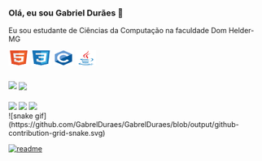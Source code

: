### Olá, eu sou Gabriel Durães 👋
Eu sou estudante de Ciências da Computação na faculdade Dom Helder-MG
<div style="display: inline_block">
  <img align="center" alt="HTML-Icon" height="30" width="40" src="https://raw.githubusercontent.com/devicons/devicon/master/icons/html5/html5-original.svg">
  <img align="center" alt="CSS-Icon" height="30" width="40" src="https://raw.githubusercontent.com/devicons/devicon/master/icons/css3/css3-original.svg">
  <img align="center" alt="C-Icon" height="30" width="40" src="https://github.com/devicons/devicon/blob/master/icons/c/c-original.svg">
  <img align="center" alt="Java-Icon" height="30" width="40" src="https://raw.githubusercontent.com/devicons/devicon/master/icons/java/java-original.svg">
</div>
<div><br>
  <p>
    &nbsp;<img align="center" src="https://github-readme-stats.vercel.app/api?username=GabrelDuraes&show_icons=true&locale=en&theme=dark"/>
    <img align="left" src="https://github-readme-stats.vercel.app/api/top-langs?username=GabrelDuraes&show_icons=true&locale=en&layout=compact&theme=dark"/>
  </p>
  
</div>

###
  
<div> 
  <a href="https://www.instagram.com/GabrelDuraes/" target="_blank"><img src="https://img.shields.io/badge/-Instagram-%23E4405F?style=for-the-badge&logo=instagram&logoColor=white" target="_blank"></a>
  <a href = "mailto:gabrielduraes90929@gmail.com"><img src="https://img.shields.io/badge/-Gmail-%23333?style=for-the-badge&logo=gmail&logoColor=white" target="_blank"></a>
  <a href="https://www.linkedin.com/in/gabriel-duraes-7846a4271/" target="_blank"><img src="https://img.shields.io/badge/-LinkedIn-%230077B5?style=for-the-badge&logo=linkedin&logoColor=white" target="_blank"></a>   
</div>
![snake gif](https://github.com/GabrelDuraes/GabrelDuraes/blob/output/github-contribution-grid-snake.svg)
  
  [![readme](https://github-readme-stats.vercel.app/api/pin/?username=GabrelDuraes&repo=GabrelDuraes&theme=react)](https://github.com/GabrelDuraes/GabrelDuraes)
